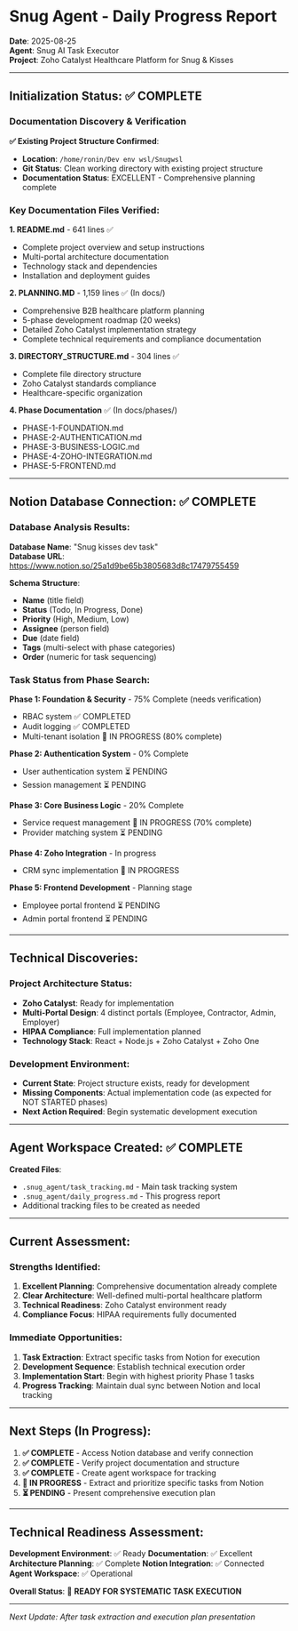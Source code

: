 # Snug Agent - Daily Progress Report

**Date**: 2025-08-25  
**Agent**: Snug AI Task Executor  
**Project**: Zoho Catalyst Healthcare Platform for Snug & Kisses

---

## Initialization Status: ✅ COMPLETE

### Documentation Discovery & Verification

**✅ Existing Project Structure Confirmed**:
- **Location**: `/home/ronin/Dev env wsl/Snugwsl`
- **Git Status**: Clean working directory with existing project structure
- **Documentation Status**: EXCELLENT - Comprehensive planning complete

### Key Documentation Files Verified:

**1. README.md** - 641 lines ✅
- Complete project overview and setup instructions
- Multi-portal architecture documentation  
- Technology stack and dependencies
- Installation and deployment guides

**2. PLANNING.MD** - 1,159 lines ✅ (In docs/)
- Comprehensive B2B healthcare platform planning
- 5-phase development roadmap (20 weeks)
- Detailed Zoho Catalyst implementation strategy
- Complete technical requirements and compliance documentation

**3. DIRECTORY_STRUCTURE.md** - 304 lines ✅  
- Complete file directory structure
- Zoho Catalyst standards compliance
- Healthcare-specific organization

**4. Phase Documentation** ✅ (In docs/phases/)
- PHASE-1-FOUNDATION.md
- PHASE-2-AUTHENTICATION.md  
- PHASE-3-BUSINESS-LOGIC.md
- PHASE-4-ZOHO-INTEGRATION.md
- PHASE-5-FRONTEND.md

---

## Notion Database Connection: ✅ COMPLETE

### Database Analysis Results:

**Database Name**: "Snug kisses dev task"  
**Database URL**: https://www.notion.so/25a1d9be65b3805683d8c17479755459  

**Schema Structure**:
- **Name** (title field)
- **Status** (Todo, In Progress, Done)
- **Priority** (High, Medium, Low)  
- **Assignee** (person field)
- **Due** (date field)
- **Tags** (multi-select with phase categories)
- **Order** (numeric for task sequencing)

### Task Status from Phase Search:

**Phase 1: Foundation & Security** - 75% Complete (needs verification)
- RBAC system ✅ COMPLETED
- Audit logging ✅ COMPLETED  
- Multi-tenant isolation 🔄 IN PROGRESS (80% complete)

**Phase 2: Authentication System** - 0% Complete
- User authentication system ⏳ PENDING
- Session management ⏳ PENDING

**Phase 3: Core Business Logic** - 20% Complete  
- Service request management 🔄 IN PROGRESS (70% complete)
- Provider matching system ⏳ PENDING

**Phase 4: Zoho Integration** - In progress
- CRM sync implementation 🔄 IN PROGRESS

**Phase 5: Frontend Development** - Planning stage
- Employee portal frontend ⏳ PENDING
- Admin portal frontend ⏳ PENDING

---

## Technical Discoveries:

### Project Architecture Status:
- **Zoho Catalyst**: Ready for implementation
- **Multi-Portal Design**: 4 distinct portals (Employee, Contractor, Admin, Employer)
- **HIPAA Compliance**: Full implementation planned
- **Technology Stack**: React + Node.js + Zoho Catalyst + Zoho One

### Development Environment:
- **Current State**: Project structure exists, ready for development
- **Missing Components**: Actual implementation code (as expected for NOT STARTED phases)
- **Next Action Required**: Begin systematic development execution

---

## Agent Workspace Created: ✅ COMPLETE

**Created Files**:
- `.snug_agent/task_tracking.md` - Main task tracking system
- `.snug_agent/daily_progress.md` - This progress report
- Additional tracking files to be created as needed

---

## Current Assessment:

### Strengths Identified:
1. **Excellent Planning**: Comprehensive documentation already complete
2. **Clear Architecture**: Well-defined multi-portal healthcare platform
3. **Technical Readiness**: Zoho Catalyst environment ready
4. **Compliance Focus**: HIPAA requirements fully documented

### Immediate Opportunities:
1. **Task Extraction**: Extract specific tasks from Notion for execution
2. **Development Sequence**: Establish technical execution order
3. **Implementation Start**: Begin with highest priority Phase 1 tasks
4. **Progress Tracking**: Maintain dual sync between Notion and local tracking

---

## Next Steps (In Progress):

1. **✅ COMPLETE** - Access Notion database and verify connection
2. **✅ COMPLETE** - Verify project documentation and structure  
3. **✅ COMPLETE** - Create agent workspace for tracking
4. **🔄 IN PROGRESS** - Extract and prioritize specific tasks from Notion
5. **⏳ PENDING** - Present comprehensive execution plan

---

## Technical Readiness Assessment:

**Development Environment**: ✅ Ready
**Documentation**: ✅ Excellent  
**Architecture Planning**: ✅ Complete
**Notion Integration**: ✅ Connected
**Agent Workspace**: ✅ Operational

**Overall Status**: 🚀 **READY FOR SYSTEMATIC TASK EXECUTION**

---

*Next Update: After task extraction and execution plan presentation*